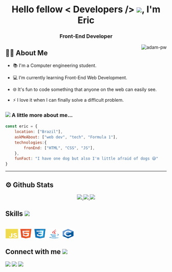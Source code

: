<h1 align="center">Hello fellow < Developers /> <img src="https://raw.githubusercontent.com/kaueMarques/kaueMarques/master/hi.gif" width="30px">, I'm Eric</h1>
<h3 align="center">Front-End Developer</h3>
<img align="right"  src="https://github.com/Adam-pw/Adam-pw/blob/main/animation_500_kxa883sd.gif" alt="adam-pw" no-repeat />
<h2>👨‍💻 About Me</h2>

- 📚 I'm a Computer engineering student.

- 💻 I’m currently learning Front-End Web Development.

- 🌐 It's fun to code something that anyone on the web can easily see.

- ⚡ I love it when I can finally solve a difficult problem.



### <img src="https://camo.githubusercontent.com/fab95a765b1aceb9f1023ecba5af5bd2aa9e3706b0cf132bce3c7da05608d233/68747470733a2f2f6f7268756e2e6465762f696d672f63726f772e706e67" width="30"> A little more about me...  

```javascript
const eric = {
    location: ["Brazil"],
    askMeAbout: ["web dev", "tech", "Formula 1"],
    technologies:{
        fronEnd: ["HTML", "CSS", "JS"],
    },
    funFact: "I have one dog but also I'm little afraid of dogs 😅"
}
```

---

<h2>⚙️ Github Stats</h2>
<div align="center">
  <a href="https://github.com/oericdacosta">
    <img src="https://activity-graph.herokuapp.com/graph?username=oericdacosta&theme=redical&hide_border=true&area=true"/>
  <img height="180em" src="https://github-readme-stats.vercel.app/api?username=oericdacosta&show_icons=true&theme=tokyonight&include_all_commits=true&count_private=true"/>
  <img height="180em" src="https://github-readme-stats.vercel.app/api/top-langs/?username=oericdacosta&layout=compact&langs_count=7&theme=tokyonight"/>
</div></a>

<h2>Skills <img src = "https://media2.giphy.com/media/QssGEmpkyEOhBCb7e1/giphy.gif?cid=ecf05e47a0n3gi1bfqntqmob8g9aid1oyj2wr3ds3mg700bl&rid=giphy.gif" width = 32px> </h2>
<div style="display: inline_block"><br>
  <img align="center" alt="Eric-Js" height="30" width="40" src="https://raw.githubusercontent.com/devicons/devicon/master/icons/javascript/javascript-plain.svg">
  <img align="center" alt="Eric-HTML" height="30" width="40" src="https://raw.githubusercontent.com/devicons/devicon/master/icons/html5/html5-original.svg">
  <img align="center" alt="Eric-CSS" height="30" width="40" src="https://raw.githubusercontent.com/devicons/devicon/master/icons/css3/css3-original.svg">
  <img align="center" alt="Eric-java" height="30" width="40" src="https://raw.githubusercontent.com/devicons/devicon/master/icons/java/java-original.svg">
  <img align="center" alt="Eric-C" height="30" width="40" src="https://raw.githubusercontent.com/devicons/devicon/master/icons/c/c-original.svg">
</div>

<h2>Connect with me <img src='https://raw.githubusercontent.com/ShahriarShafin/ShahriarShafin/main/Assets/handshake.gif' width="100px"> </h2>
<div> 
  <a href="https://www.instagram.com/o.ericdacosta/" target="_blank"><img src="https://img.shields.io/badge/-Instagram-%23E4405F?style=for-the-badge&logo=instagram&logoColor=white" target="_blank"></a>
  <a href = "mailto:ericdacosta72@gmail.com"><img src="https://img.shields.io/badge/-Gmail-%23333?style=for-the-badge&logo=gmail&logoColor=white" target="_blank"></a>
  <a href="https://www.linkedin.com/in/eric-da-costa/" target="_blank"><img src="https://img.shields.io/badge/-LinkedIn-%230077B5?style=for-the-badge&logo=linkedin&logoColor=white" target="_blank"></a>
